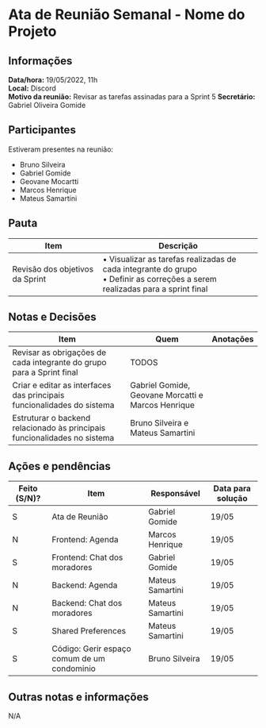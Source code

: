 # Ata de Reunião Semanal - Nome do Projeto

## Informações
**Data/hora:** 19/05/2022, 11h  
**Local:** Discord  
**Motivo da reunião:** Revisar as tarefas assinadas para a Sprint 5
**Secretário:** Gabriel Oliveira Gomide

## Participantes
Estiveram presentes na reunião:
- Bruno Silveira 
- Gabriel Gomide
- Geovane Mocartti
- Marcos Henrique
- Mateus Samartini

## Pauta

Item | Descrição
---- | ----
Revisão dos objetivos da Sprint | • Visualizar as tarefas realizadas de cada integrante do grupo <br>• Definir as correções a serem realizadas para a sprint final <br>

## Notas e Decisões
Item | Quem | Anotações |
---- | ---- | ---- |
Revisar as obrigações de cada integrante do grupo para a Sprint final | TODOS |  |
Criar e editar as interfaces das principais funcionalidades do sistema | Gabriel Gomide, Geovane Morcatti e Marcos Henrique |  |
Estruturar o backend relacionado às principais funcionalidades no sistema | Bruno Silveira e Mateus Samartini |  |




## Ações e pendências
| Feito (S/N)? | Item | Responsável | Data para solução |
| ---- | ---- | ---- | ---- |
| S | Ata de Reunião | Gabriel Gomide | 19/05 |
| N | Frontend: Agenda | Marcos Henrique | 19/05 |
| S | Frontend: Chat dos moradores | Gabriel Gomide | 19/05 |
| N | Backend: Agenda | Mateus Samartini | 19/05 |
| N | Backend: Chat dos moradores | Mateus Samartini | 19/05 |
| S | Shared Preferences | Mateus Samartini | 19/05 |
| S | Código: Gerir espaço comum de um condominio | Bruno Silveira | 19/05 |

## Outras notas e informações
N/A
